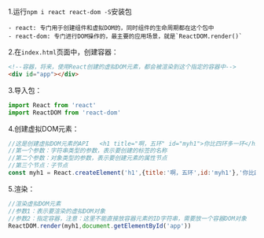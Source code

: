 1.运行`npm i react react-dom -S`安装包

    - react: 专门用于创建组件和虚拟DOM的，同时组件的生命周期都在这个包中
    - react-dom: 专门进行DOM操作的，最主要的应用场景，就是`ReactDOM.render()`

2.在`index.html`页面中，创建容器：

````html
<!--容器，将来，使用React创建的虚拟DOM元素，都会被渲染到这个指定的容器中-->
<div id="app"></div>
````

3.导入包：

````js
import React from 'react'
import ReactDOM from 'react-dom'
````

4.创建虚拟DOM元素：

````js
//这是创建虚拟DOM元素的API   <h1 title="啊，五环" id="myh1">你比四环多一环</h1>
//第一个参数：字符串类型的参数，表示要创建的标签的名称
//第二个参数：对象类型的参数，表示要创建元素的属性节点
//第三个节点：子节点
const myh1 = React.createElement('h1',{title:'啊，五环',id:'myh1'},'你比四环多一环')
````

5.渲染：

````js
//渲染虚拟DOM元素
//参数1：表示要渲染的虚拟DOM对象
//参数2：指定容器，注意：这里不能直接放容器元素的ID字符串，需要放一个容器DOM对象
ReactDOM.render(myh1,document.getElementById('app'))
````

